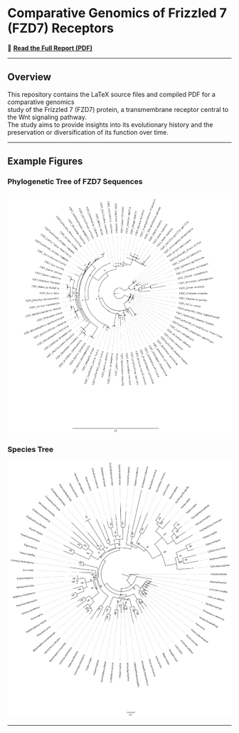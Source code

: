 # Comparative Genomics of Frizzled 7 (FZD7) Receptors

📄 **[Read the Full Report (PDF)](ComparativeGenomics_assignment.pdf)**

---

## Overview
This repository contains the LaTeX source files and compiled PDF for a comparative genomics  
study of the Frizzled 7 (FZD7) protein, a transmembrane receptor central to the Wnt signaling pathway.  
The study aims to provide insights into its evolutionary history and the preservation or diversification of its
function over time.

---

## Example Figures

### Phylogenetic Tree of FZD7 Sequences
![Phylogenetic Tree](Figures/FZDZ-seq.aln.contree.png)

### Species Tree
![Species Tree](Figures/Cytb_seq-2.aln.contree.png)

---
